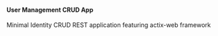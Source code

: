 #### User Management CRUD App
Minimal Identity CRUD REST application featuring actix-web framework

